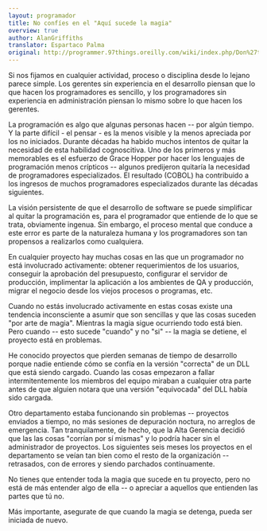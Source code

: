 ```yaml
---
layout: programador
title: No confíes en el "Aquí sucede la magia"
overview: true
author: AlanGriffiths
translator: Espartaco Palma
original: http://programmer.97things.oreilly.com/wiki/index.php/Don%27t_Rely_on_%22Magic_Happens_Here%22
---
```


Si nos fijamos en cualquier actividad, proceso o disciplina desde lo
lejano parece simple. Los gerentes sin experiencia en el desarrollo
piensan que lo que hacen los programadores es sencillo, y los
programadores sin experiencia en administración piensan lo mismo sobre
lo que hacen los gerentes.

La programación es algo que algunas personas hacen -- por algún tiempo.
Y la parte difícil - el pensar - es la menos visible y la menos
apreciada por los no iniciados. Durante décadas ha habido muchos
intentos de quitar la necesidad de esta habilidad cognoscitiva. Uno de
los primeros y más memorables es el esfuerzo de Grace Hopper por hacer
los lenguajes de programación menos crípticos -- algunos predijeron
quitaría la necesidad de programadores especializados. El resultado
(COBOL) ha contribuido a los ingresos de muchos programadores
especializados durante las décadas siguientes.

La visión persistente de que el desarrollo de software se puede
simplificar al quitar la programación es, para el programador que
entiende de lo que se trata, obviamente ingenua. Sin embargo, el proceso
mental que conduce a este error es parte de la naturaleza humana y los
programadores son tan propensos a realizarlos como cualquiera.

En cualquier proyecto hay muchas cosas en las que un programador no está
involucrado activamente: obtener requerimientos de los usuarios,
conseguir la aprobación del presupuesto, configurar el servidor de
producción, implimentar la aplicación a los ambientes de QA y
producción, migrar el negocio desde los viejos procesos o programas,
etc.

Cuando no estás involucrado activamente en estas cosas existe una
tendencia inconsciente a asumir que son sencillas y que las cosas
suceden "por arte de magia". Mientras la magia sigue ocurriendo todo
está bien. Pero cuando -- esto sucede "cuando" y no "si" -- la magia se
detiene, el proyecto está en problemas.

He conocido proyectos que pierden semanas de tiempo de desarrollo porque
nadie entiende cómo se confía en la versión "correcta" de un DLL que
está siendo cargado. Cuando las cosas empezaron a fallar
intermitentemente los miembros del equipo miraban a cualquier otra parte
antes de que alguien notara que una versión "equivocada" del DLL había
sido cargada.

Otro departamento estaba funcionando sin problemas -- proyectos enviados
a tiempo, no más sesiones de depuración noctura, no arreglos de
emergencia. Tan tranquilamente, de hecho, que la Alta Gerencia decidió
que las las cosas "corrían por sí mismas" y lo podría hacer sin el
administrador de proyectos. Los siguientes seis meses los proyectos en
el departamento se veían tan bien como el resto de la organización --
retrasados, con de errores y siendo parchados contínuamente.

No tienes que entender toda la magia que sucede en tu proyecto, pero no
está de más entender algo de ella -- o apreciar a aquellos que entienden
las partes que tú no.

Más importante, asegurate de que cuando la magia se detenga, pueda ser
iniciada de nuevo.

